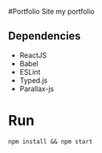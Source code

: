 #Portfolio Site
my portfolio

## Dependencies

- ReactJS
- Babel
- ESLint
- Typed.js
- Parallax-js

# Run

```
npm install && npm start
```
